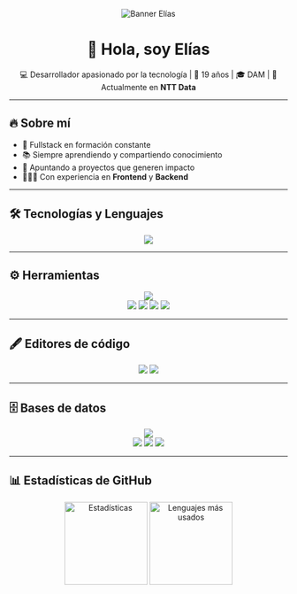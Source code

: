 <!-- Banner (puedes crear uno en canva.com y subirlo a tu repo /assets/banner.png) -->
<p align="center">
  <img src="https://i.ibb.co/ZfbKrmb/banner-github.png" alt="Banner Elías" />
</p>

<h1 align="center">👋 Hola, soy Elías</h1>
<p align="center">
  💻 Desarrollador apasionado por la tecnología | 🚀 19 años | 🎓 DAM | 🏢 Actualmente en <b>NTT Data</b>
</p>

---

## 🔥 Sobre mí  
- 🚀 Fullstack en formación constante  
- 📚 Siempre aprendiendo y compartiendo conocimiento  
- 🎯 Apuntando a proyectos que generen impacto  
- 👨🏻‍💻 Con experiencia en **Frontend** y **Backend**  

---

## 🛠️ Tecnologías y Lenguajes  

<p align="center">
  <img src="https://skillicons.dev/icons?i=java,cpp,android,js,ts,angular,react,css,html,bootstrap,nodejs,spring" />
</p>

---

## ⚙️ Herramientas  

<p align="center">
  <img src="https://skillicons.dev/icons?i=git,bitbucket,postman,figma,jenkins" />
  <br/>
  <img src="https://img.shields.io/badge/WinSCP-004085?style=for-the-badge&logo=windows&logoColor=white"/>
  <img src="https://img.shields.io/badge/SonarQube-4E9BCD?style=for-the-badge&logo=sonarqube&logoColor=white"/>
  <img src="https://img.shields.io/badge/FileZilla-BF0000?style=for-the-badge&logo=filezilla&logoColor=white"/>
  <img src="https://img.shields.io/badge/Confluence-172B4D?style=for-the-badge&logo=confluence&logoColor=white"/>
</p>

---

## 🖋️ Editores de código  

<p align="center">
  <img src="https://skillicons.dev/icons?i=vscode,visualstudio,idea,eclipse,netbeans" />
  <img src="https://img.shields.io/badge/Notepad++-90E59A?style=for-the-badge&logo=notepadplusplus&logoColor=black"/>
</p>

---

## 🗄️ Bases de datos  

<p align="center">
  <img src="https://skillicons.dev/icons?i=mysql,postgres,mongodb" />
  <br/>
  <img src="https://img.shields.io/badge/DBeaver-372923?style=for-the-badge&logo=dbeaver&logoColor=white"/>
  <img src="https://img.shields.io/badge/HeidiSQL-4E9BCD?style=for-the-badge&logo=databricks&logoColor=white"/>
  <img src="https://img.shields.io/badge/Oracle_SQL_Developer-F80000?style=for-the-badge&logo=oracle&logoColor=white"/>
</p>

---

## 📊 Estadísticas de GitHub  

<p align="center">
  <img src="https://github-readme-stats.vercel.app/api?username=EliasIesBelen&show_icons=true&theme=radical" alt="Estadísticas" height="150"/>
  <img src="https://github-readme-stats.vercel.app/api/top-langs/?username=EliasIesBelen&layout=compact&theme=radical" alt="Lenguajes más usados" height="150"/>
</p>
